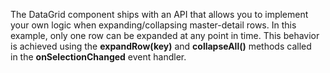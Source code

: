 The DataGrid component ships with an&nbsp;API that allows you to&nbsp;implement your own logic when expanding/collapsing master-detail rows. In&nbsp;this example, only one row can be&nbsp;expanded at&nbsp;any point in&nbsp;time. This behavior is&nbsp;achieved using the **expandRow(key)** and **collapseAll()** methods called in&nbsp;the **onSelectionChanged** event handler.